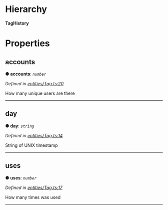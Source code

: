 

# Hierarchy

**TagHistory**

# Properties

<a id="accounts"></a>

##  accounts

**● accounts**: *`number`*

*Defined in [entities/Tag.ts:20](https://github.com/lagunehq/core/blob/ad87ae7/src/entities/Tag.ts#L20)*

How many unique users are there

___
<a id="day"></a>

##  day

**● day**: *`string`*

*Defined in [entities/Tag.ts:14](https://github.com/lagunehq/core/blob/ad87ae7/src/entities/Tag.ts#L14)*

String of UNIX timestamp

___
<a id="uses"></a>

##  uses

**● uses**: *`number`*

*Defined in [entities/Tag.ts:17](https://github.com/lagunehq/core/blob/ad87ae7/src/entities/Tag.ts#L17)*

How many times was used

___

